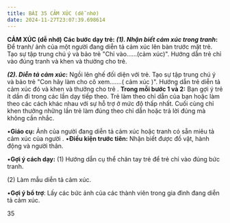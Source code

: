 ```yaml
---
title: BÀI 35 CẢM XÚC (dễ nhớ)
date: 2024-11-27T23:07:39.698614
---
```

**CẢM XÚC (dễ nhớ)**
**Các bước dạy trẻ:**
***(1). Nhận biết cảm xúc trong tranh*:** Để tranh/ ảnh của một người
đang diễn tả cảm xúc lên bàn trước mặt trẻ. Tạo sự tập trung chú ý và
bảo trẻ "Chỉ vào......(cảm xúc)". Hướng dẫn trẻ chỉ vào đúng tranh và
khen và thưởng cho trẻ.

***(2). Diễn tả cảm xúc*:** Ngồi lên ghế đối diện với trẻ. Tạo sự tập
trung chú ý và bảo trẻ "Con hãy làm cho cô xem.......( cảm xúc )".
Hướng dẫn trẻ diễn tả cảm xúc đó và khen và thưởng cho trẻ . **Trong
mỗi bước 1 và 2:** Bạn gợi ý trẻ ít dần đi trong các lần dạy tiếp
theo. Trẻ làm theo chỉ dẫn của bạn hoặc làm theo các cách khác nhau
với sự hỗ trợ ở mức độ thấp nhất. Cuối cùng chỉ khen thưởng những lần
trẻ làm đúng theo chỉ dẫn hoặc trả lời đúng mà không cần nhắc.

•**Giáo cụ:** Ảnh của người đang diễn tả cảm xúc hoặc tranh có sẵn
miêu tả cảm xúc của người . •**Điều kiện trước tiên:** Nhận biết được
đồ vật, hành động và người thân.

•**Gợi ý cách dạy:**
(1) Hướng dẫn cụ thể chân tay trẻ để trẻ chỉ vào đúng bức tranh.

(2) Làm mẫu diễn tả cảm xúc.

•**Gợi ý bổ trợ**: Lấy các bức ảnh của các thành viên trong gia đình
đang diễn tả cảm xúc.

35

